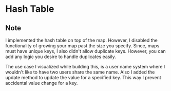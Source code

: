 # Hash Table

## Note
I implemented the hash table on top of the map. However, I disabled the functionality of growing your map past the size you specify. Since, maps must have unique keys, I also didn't allow duplicate keys. However, you can add any logic you desire to handle duplicates easily.

The use case I visualized while building this, is a user name system where I wouldn't like to have two users share the same name. Also I added the update method to update the value for a specified key. This way I prevent accidental value change for a key.
